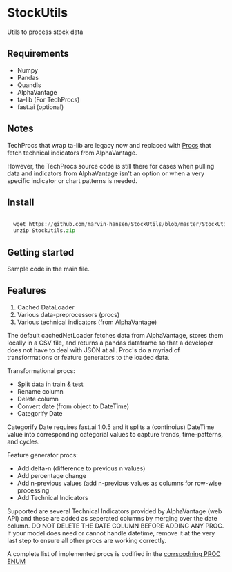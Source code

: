 # StockUtils

Utils to process stock data 

## Requirements 

* Numpy 
* Pandas 
* Quandls 
* AlphaVantage 
* ta-lib (For TechProcs) 
* fast.ai (optional) 


## Notes

TechProcs that wrap ta-lib are legacy now and replaced with [Procs](https://github.com/marvin-hansen/StockUtils/blob/master/src/procs/Procs.py) that fetch technical indicators from AlphaVantage. 

However, the TechProcs source code is still there for cases when pulling data and indicators from AlphaVantage isn't an option
or when a very specific indicator or chart patterns is needed. 


## Install 


```python

  wget https://github.com/marvin-hansen/StockUtils/blob/master/StockUtils.zip
  unzip StockUtils.zip

```


## Getting started

Sample code in the main file. 


## Features

1) Cached DataLoader 
2) Various data-preprocessors (procs) 
3) Various technical indicators (from AlphaVantage) 


The default cachedNetLoader fetches data from AlphaVantage, stores them locally in a CSV file, and returns a pandas dataframe so that a  developer does not have to deal with JSON at all.  Proc's do a myriad of transformations or feature generators to the loaded data. 


Transformational procs: 

* Split data in train & test 
* Rename column 
* Delete column 
* Convert date (from object to DateTime) 
* Categorify Date 

Categorify Date requires fast.ai 1.0.5 and it splits a (continoius) DateTime value into corresponding categorial values to capture trends, time-patterns, and cycles. 

Feature generator procs: 

* Add delta-n (difference to previous n values) 
* Add percentage change 
* Add n-previous values (add n-previous values as columns for row-wise processing
* Add Technical Indicators

Supported are several Technical Indicators provided by AlphaVantage (web API) and these are added as seperated columns by merging over the date column. DO NOT DELETE THE DATE COLUMN BEFORE ADDING ANY PROC. If your model does need or cannot handle datetime, remove it at the very last step to ensure all other procs are working correctly.

A complete list of implemented procs is codified in the [corrspodning PROC ENUM](https://github.com/marvin-hansen/StockUtils/blob/master/src/enum/PROCS.py)





